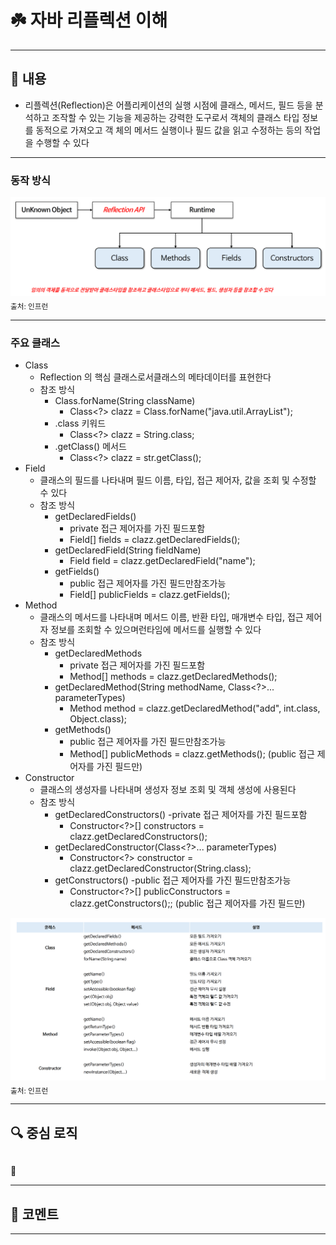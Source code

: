 # ☘️ 자바 리플렉션 이해

---

## 📖 내용

- 리플렉션(Reflection)은 어플리케이션의 실행 시점에 클래스, 메서드, 필드 등을 분석하고 조작할 수 있는 기능을 제공하는 강력한 도구로서 객체의 클래스 타입 정보를 동적으로 가져오고 객
  체의 메서드 실행이나 필드 값을 읽고 수정하는 등의 작업을 수행할 수 있다

---

### 동작 방식
![image_1.png](image_1.png)
<sub>출처: 인프런</sub>

---


### 주요 클래스
- Class
  - Reflection 의 핵심 클래스로서클래스의 메타데이터를 표현한다
  - 참조 방식
    - Class.forName(String className)
      - Class<?> clazz = Class.forName("java.util.ArrayList");
    - .class 키워드
      - Class<?> clazz = String.class;
    - .getClass() 메서드
      - Class<?> clazz = str.getClass();
- Field
  - 클래스의 필드를 나타내며 필드 이름, 타입, 접근 제어자, 값을 조회 및 수정할 수 있다
  - 참조 방식
    - getDeclaredFields()
      - private 접근 제어자를 가진 필드포함
      - Field[] fields = clazz.getDeclaredFields();
    - getDeclaredField(String fieldName)
      - Field field = clazz.getDeclaredField("name");
    - getFields()
      - public 접근 제어자를 가진 필드만참조가능
      - Field[] publicFields = clazz.getFields();
- Method
  - 클래스의 메서드를 나타내며 메서드 이름, 반환 타입, 매개변수 타입, 접근 제어자 정보를 조회할 수 있으며런타임에 메서드를 실행할 수 있다
  - 참조 방식
    - getDeclaredMethods
      - private 접근 제어자를 가진 필드포함
      - Method[] methods = clazz.getDeclaredMethods();
    - getDeclaredMethod(String methodName, Class<?>... parameterTypes)
      - Method method = clazz.getDeclaredMethod("add", int.class, Object.class);
    - getMethods()
      - public 접근 제어자를 가진 필드만참조가능
      - Method[] publicMethods = clazz.getMethods(); (public 접근 제어자를 가진 필드만)
- Constructor
  - 클래스의 생성자를 나타내며 생성자 정보 조회 및 객체 생성에 사용된다
  - 참조 방식
    - getDeclaredConstructors() -private 접근 제어자를 가진 필드포함
      - Constructor<?>[] constructors = clazz.getDeclaredConstructors();
    - getDeclaredConstructor(Class<?>... parameterTypes)
      - Constructor<?> constructor = clazz.getDeclaredConstructor(String.class);
    - getConstructors() -public 접근 제어자를 가진 필드만참조가능
      - Constructor<?>[] publicConstructors = clazz.getConstructors();; (public 접근 제어자를 가진 필드만)

![image_2.png](image_2.png)
<sub>출처: 인프런</sub>

---

## 🔍 중심 로직

```java
```

📌

---

## 💬 코멘트

---
